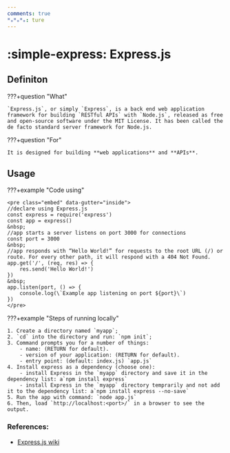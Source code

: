 ```yaml
---
comments: true
ᴴₒᴴₒᴴₒ: ture
---
```


# **:simple-express: Express.js**

## Definiton

???+question "What"
    
    `Express.js`, or simply `Express`, is a back end web application framework for building `RESTful APIs` with `Node.js`, released as free and open-source software under the MIT License. It has been called the de facto standard server framework for Node.js.

???+question "For"

    It is designed for building **web applications** and **APIs**. 

## Usage

???+example "Code using"

    <pre class="embed" data-gutter="inside">
    //declare using Express.js
    const express = require('express')
    const app = express() 
    &nbsp;
    //app starts a server listens on port 3000 for connections
    const port = 3000
    &nbsp;
    //app responds with “Hello World!” for requests to the root URL (/) or route. For every other path, it will respond with a 404 Not Found.
    app.get('/', (req, res) => {
        res.send('Hello World!')
    })
    &nbsp;
    app.listen(port, () => {
        console.log(\`Example app listening on port ${port}\`)
    })
    </pre>
    

???+example "Steps of running locally"

    1. Create a directory named `myapp`;
    2. `cd` into the directory and run: `npm init`;
    3. Command prompts you for a number of things:
        - name: (RETURN for default).
        - version of your application: (RETURN for default).
        - entry point: (default: index.js) `app.js`
    4. Install express as a dependency (choose one):
        - install Express in the `myapp` directory and save it in the dependency list: a`npm install express` 
        - install Express in the `myapp` directory temprarily and not add it to the dependency list: a`npm install express --no-save` 
    5. Run the app with command: `node app.js`
    6. Then, load `http://localhost:<port>/` in a browser to see the output.

### **References:**

- [Express.js wiki](https://en.wikipedia.org/wiki/Express.js)

<script src="https://embed.runkit.com"></script>
<style>.embed { overflow: visible; text-align: center; width: 110%}</style>
<script>
const elements = [...document.getElementsByClassName('embed')]
const notebooks = elements.reduce((notebooks, element) => {
    const innerText = element.firstChild
    const currentCell = window.RunKit.createNotebook({
        element,
        gutterStyle: element.getAttribute("data-gutter"),
        source: innerText.textContent,
        // Remove the text content of the pre tag after the embed has loaded
        mode: "endpoint",
        onLoad: () => innerText.remove()
    })
  return notebooks
}, [])
</script>